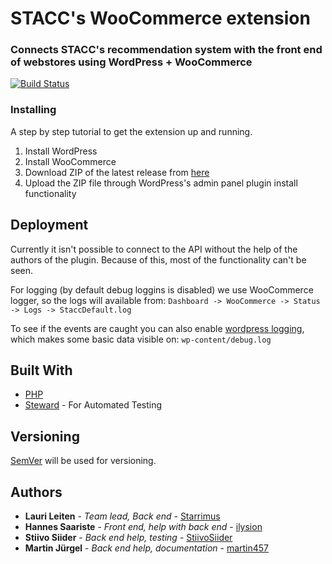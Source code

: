 # STACC's WooCommerce extension
### Connects STACC's recommendation system with the front end of webstores using WordPress + WooCommerce  

[![Build Status](https://travis-ci.com/stacc-dasso/woocommerce-extension.svg?branch=dev)](https://travis-ci.com/stacc-dasso/woocommerce-extension)

### Installing

A step by step tutorial to get the extension up and running.
1. Install WordPress
2. Install WooCommerce
3. Download ZIP of the latest release from [here](https://github.com/stacc-dasso/woocommerce-extension/releases)
4. Upload the ZIP file through WordPress's admin panel plugin install functionality

## Deployment

Currently it isn't possible to connect to the API without the help of the authors of the plugin.
Because of this, most of the functionality can't be seen.

For logging (by default debug loggins is disabled) we use WooCommerce logger, so the logs will available from:
`Dashboard -> WooCommerce -> Status -> Logs -> StaccDefault.log`

To see if the events are caught you can also enable [wordpress logging](https://codex.wordpress.org/Debugging_in_WordPress),
which makes some basic data visible on:
`wp-content/debug.log`

## Built With

* [PHP](http://php.net/)
* [Steward](https://github.com/lmc-eu/steward) - For Automated Testing


## Versioning

[SemVer](http://semver.org/) will be used for versioning. 
## Authors

* **Lauri Leiten** - *Team lead, Back end* - [Starrimus](https://github.com/Starrimus)
* **Hannes Saariste** - *Front end, help with back end* - [ilysion](https://github.com/ilysion)
* **Stiivo Siider** - *Back end help, testing* - [StiivoSiider](https://github.com/StiivoSiider)
* **Martin Jürgel** - *Back end help, documentation* - [martin457](https://github.com/martin457)
